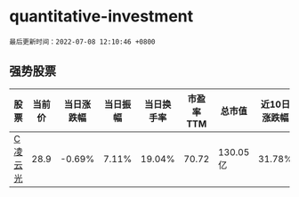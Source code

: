 # quantitative-investment

`最后更新时间：2022-07-08 12:10:46 +0800`

## 强势股票

|股票|当前价|当日涨跌幅|当日振幅|当日换手率|市盈率TTM|总市值|近10日涨跌幅|
|----|----|----|----|----|----|----|----|
|[C凌云光](https://xueqiu.com/S/SH688400)|28.9|-0.69%|7.11%|19.04%|70.72|130.05亿|31.78%|
